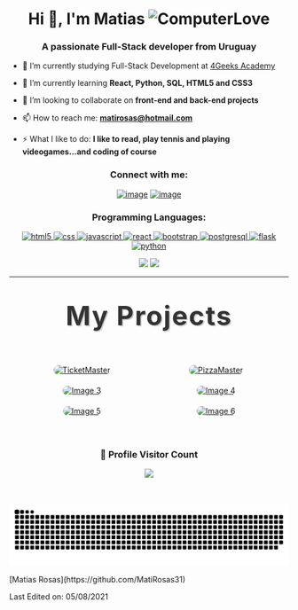 <h1 align="center">Hi 👋, I'm Matias <img height="40px" alt="ComputerLove" src="https://cdn3.emoji.gg/emojis/97794-computerlove.gif"></h1>
<h3 align="center">A passionate Full-Stack developer from Uruguay </h3>

- 🔭 I’m currently studying Full-Stack Development at <a href="https://4geeks.com/">4Geeks Academy</a>

- 🌱 I’m currently learning **React, Python, SQL, HTML5 and CSS3**

- 👯 I’m looking to collaborate on **front-end and back-end projects**

- 📫 How to reach me: **matirosas@hotmail.com**

- ⚡ What I like to do: **I like to read, play tennis and playing videogames...and coding of course**

<h3 align="center">Connect with me:</h3>
<div align="center">

[![image](https://img.shields.io/badge/LinkedIn-0077B5?style=for-the-badge&logo=linkedin&logoColor=white)](www.linkedin.com/in/matiasrosasmounic)
[![image](https://img.shields.io/badge/Gmail-D14836?style=for-the-badge&logo=email&logoColor=white)](mailto:produtor.matirosas@hotmail.com)
  
</div>

<h3 align="center">Programming Languages:</h3>

<p align="center"> 
  <a href="" target="_blank"> 
    <img src="https://img.shields.io/badge/html5-%23E34F26.svg?style=for-the-badge&logo=html5&logoColor=white" alt="html5"/> 
  </a>
  <a href="" target="_blank"> 
    <img src="https://img.shields.io/badge/css3-%231572B6.svg?style=for-the-badge&logo=css3&logoColor=white" alt="css"/> 
  </a>
  <a href="https://developer.mozilla.org/en-US/docs/Web/JavaScript" target="_blank"> 
    <img src="https://img.shields.io/badge/javascript-%23323330.svg?style=for-the-badge&logo=javascript&logoColor=%23F7DF1E" alt="javascript"/> 
  </a>
  <a href="https://react.dev/" target="_blank"> 
    <img src="https://img.shields.io/badge/react-%2320232a.svg?style=for-the-badge&logo=react&logoColor=%2361DAFB" alt="react"/> 
  </a>
  <a href="https://getbootstrap.com/" target="_blank"> 
    <img src="https://img.shields.io/badge/bootstrap-%238511FA.svg?style=for-the-badge&logo=bootstrap&logoColor=white" alt="bootstrap"/> 
  </a>
  <a href="https://www.postgresql.org/" target="_blank"> 
    <img src="https://img.shields.io/badge/postgres-%23316192.svg?style=for-the-badge&logo=postgresql&logoColor=white" alt="postgresql"/> 
  </a>
  <a href="https://flask.palletsprojects.com/" target="_blank"> 
    <img src="https://img.shields.io/badge/flask-%23000.svg?style=for-the-badge&logo=flask&logoColor=white" alt="flask"/> 
  </a>
  <a href="https://developer.mozilla.org/en-US/docs/Web/JavaScript" target="_blank"> 
    <img src="https://img.shields.io/badge/python-3670A0?style=for-the-badge&logo=python&logoColor=ffdd54" alt="python"/> 
  </a>
</p>

<p align= "center">
  <img height= "150" src="https://github-readme-stats.vercel.app/api?username=MatiRosas31&theme=react&show_icons=true&include_all_commits=true" />
  <img height= "150" src="https://github-readme-stats.vercel.app/api/top-langs/?username=MatiRosas31&theme=react&layout=compact" />
</p>

------
<div align="center">
    <h1 align=center style="text-align: center; font-size: 48px; margin-top: 40px; color: #333; letter-spacing: 2px; text-shadow: 2px 2px #ccc;">My Projects</h1>
  
  <div style="display: grid; grid-template-columns: repeat(auto-fit, minmax(150px, 1fr)); gap: 20px; max-width: 1000px; margin: 40px auto; padding: 20px;">
        <a href="https://example.com/1" target="_blank">
            <img src="https://i.postimg.cc/vTnpZbfg/ticketmaster-landing-1.jpg" alt="TicketMaster" style="width: 40%; height: 218px; border-radius: 10px;">
        </a>
        <a href="https://example.com/2" target="_blank">
            <img src="https://i.postimg.cc/9MXJGRRq/initial.jpg" alt="PizzaMaster" style="width: 40%; height: 218px; border-radius: 10px;">
        </a>
        <a href="https://example.com/3" target="_blank">
            <img src="https://i.postimg.cc/P5SBXX1t/starwars.jpg" alt="Image 3" style="width: 40%; height: 218px; border-radius: 10px;">
        </a>
        <a href="https://example.com/4" target="_blank">
            <img src="https://placehold.co/600x400" alt="Image 4" style="width: 40%; height: 218px; border-radius: 10px;">
        </a>
        <a href="https://example.com/5" target="_blank">
            <img src="https://placehold.co/600x400" alt="Image 5" style="width: 40%; height: 218px; border-radius: 10px;">
        </a>
        <a href="https://example.com/6" target="_blank">
            <img src="https://placehold.co/600x400" alt="Image 6" style="width: 40%; height: 218px; border-radius: 10px;">
        </a>
    </div>
 
  </div>

<div align=center>
  <h3><b>📍 Profile Visitor Count</b></h3>
</div>
    
<!-- retro visitor counter -->  
<p align="center" >   
  <img src="https://profile-counter.glitch.me/DHANOLA/count.svg" />  
</p>
   
  
  
  
  
  
  
  
  
  
  
  
  
  <br>
  <p align="center">
  <img src="https://github.com/DHANOLA/DHANOLA/raw/output/github-contribution-grid-snake.svg" alt="snake"></center>
</p>
[Matias Rosas](https://github.com/MatiRosas31)

Last Edited on: 05/08/2021
